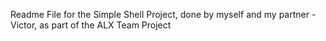 Readme File for the Simple Shell Project, done by myself and my partner - Victor, as part of the ALX Team Project
